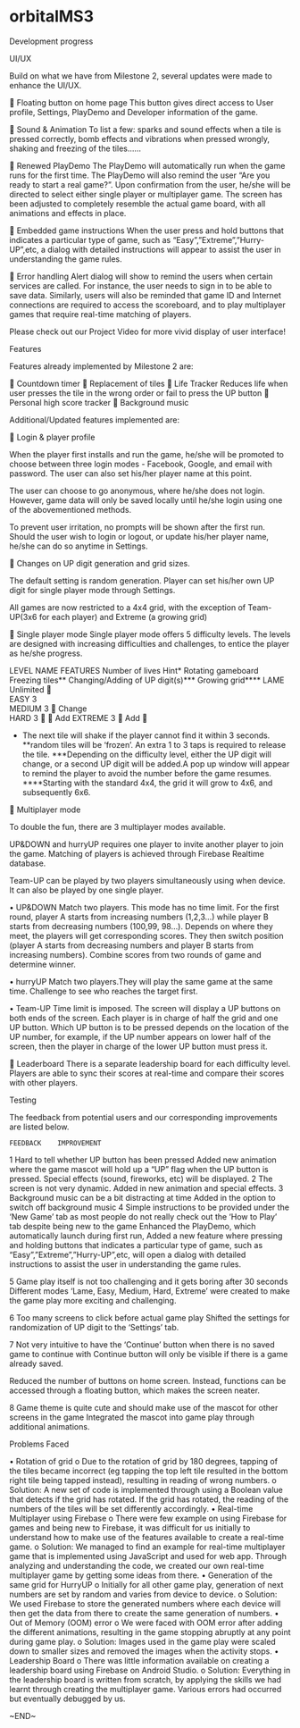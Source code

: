 # orbitalMS3



Development progress 

UI/UX

Build on what we have from Milestone 2, several updates were made to enhance the UI/UX.

	Floating button on home page
This button gives direct access to User profile, Settings, PlayDemo and Developer information of the game. 

	Sound & Animation 
To list a few:  sparks and sound effects when a tile is pressed correctly, bomb effects and vibrations when pressed wrongly, shaking and freezing of the tiles……

	Renewed PlayDemo
The PlayDemo will automatically run when the game runs for the first time. The PlayDemo will also remind the user “Are you ready to start a real game?”. Upon confirmation from the user, he/she will be directed to select either single player or multiplayer game. The screen has been adjusted to completely resemble the actual game board, with all animations and effects in place. 

	Embedded game instructions
When the user press and hold buttons that indicates a particular type of game, such as “Easy”,”Extreme”,”Hurry-UP”,etc, a dialog with detailed instructions will appear to assist the user in understanding the game rules.

	Error handling
Alert dialog will show to remind the users when certain services are called. For instance, the user needs to sign in to be able to save data. Similarly, users will also be reminded that game ID and Internet connections are required to access the scoreboard, and to play multiplayer games that require real-time matching of players.  

Please check out our Project Video for more vivid display of user interface!







Features 

Features already implemented by Milestone 2 are:

	Countdown timer
	Replacement of tiles
	Life Tracker
Reduces life when user presses the tile in the wrong order or fail to press the UP button
	Personal high score tracker
	Background music


Additional/Updated features implemented are:

	Login & player profile 

When the player first installs and run the game, he/she will be promoted to choose between three login modes - Facebook, Google, and email with password. The user can also set his/her player name at this point.

The user can choose to go anonymous, where he/she does not login. However, game data will only be saved locally until he/she login using one of the abovementioned methods. 

To prevent user irritation, no prompts will be shown after the first run. Should the user wish to login or logout, or update his/her player name, he/she can do so anytime in Settings. 

	Changes on UP digit generation and grid sizes.

The default setting is random generation. Player can set his/her own UP digit for single player mode through Settings.

All games are now restricted to a 4x4 grid, with the exception of Team-UP(3x6 for each player) and Extreme (a growing grid)






	Single player mode
Single player mode offers 5 difficulty levels. The levels are designed with increasing difficulties and challenges, to entice the player as he/she progress. 

LEVEL NAME	FEATURES
	Number of lives	Hint*	Rotating gameboard	Freezing tiles**	Changing/Adding of UP digit(s)***	Growing grid****
LAME	Unlimited						
EASY	3					
MEDIUM	3					Change	
HARD	3						Add	
EXTREME	3					Add		

* The next tile will shake if the player cannot find it within 3 seconds.
**random tiles will be ‘frozen’. An extra 1 to 3 taps is required to release the tile.
***Depending on the difficulty level, either the UP digit will change, or a second UP digit will be added.A pop up window will appear to remind the player to avoid the number before the game resumes. 
****Starting with the standard 4x4, the grid it will grow to 4x6, and subsequently 6x6. 

	Multiplayer mode

To double the fun, there are 3 multiplayer modes available. 

UP&DOWN and hurryUP requires one player to invite another player to join the game. Matching of players is achieved through Firebase Realtime database. 

Team-UP can be played by two players simultaneously using when device. It can also be played by one single player. 

•	UP&DOWN
Match two players. This mode has no time limit. For the first round, player A starts from increasing numbers (1,2,3…) while player B starts from decreasing numbers (100,99, 98…). Depends on where they meet, the players will get corresponding scores. They then switch position (player A starts from decreasing numbers and player B starts from increasing numbers). Combine scores from two rounds of game and determine winner.

•	hurryUP
Match two players.They will play the same game at the same time. Challenge to see who reaches the target first.

•	Team-UP
Time limit is imposed. The screen will display a UP buttons on both ends of the screen. Each player is in charge of half the grid and one UP button. Which UP button is to be pressed depends on the location of the UP number, for example, if the UP number appears on lower half of the screen, then the player in charge of the lower UP button must press it. 


	Leaderboard
There is a separate leadership board for each difficulty level. Players are able to sync their scores at real-time and compare their scores with other players.




Testing

The feedback from potential users and our corresponding improvements are listed below.

	FEEDBACK	IMPROVEMENT
1	Hard to tell whether UP button has been pressed
	Added new animation where the game mascot will hold up a “UP” flag when the UP button is pressed. Special effects (sound, fireworks, etc) will be displayed.
2	The screen is not very dynamic. 
	Added in new animation and special effects.
3	Background music can be a bit distracting at time
	Added in the option to switch off background music 
4	Simple instructions to be provided under the ‘New Game’ tab as most people do not really check out the ‘How to Play’ tab despite being new to the game	Enhanced the PlayDemo, which automatically launch during first run,
Added a new feature where pressing and holding buttons that indicates a particular type of game, such as “Easy”,”Extreme”,”Hurry-UP”,etc, will open a dialog with detailed instructions to assist the user in understanding the game rules.

5	Game play itself is not too challenging and it gets boring after 30 seconds	Different modes ‘Lame, Easy, Medium, Hard, Extreme’ were created to make the game play more exciting and challenging.

6	Too many screens to click before actual game play	Shifted the settings for randomization of UP digit to the ‘Settings’ tab. 

7	Not very intuitive to have the ‘Continue’ button when there is no saved game to continue with
	Continue button will only be visible if there is a game already saved.

Reduced the number of buttons on home screen. Instead, functions can be accessed through a floating button, which makes the screen neater.

8	Game theme is quite cute and should make use of the mascot for other screens in the game	Integrated the mascot into game play through additional animations. 


Problems Faced

•	Rotation of grid
o	Due to the rotation of grid by 180 degrees, tapping of the tiles became incorrect (eg tapping the top left tile resulted in the bottom right tile being tapped instead), resulting in reading of wrong numbers.
o	Solution: A new set of code is implemented through using a Boolean value that detects if the grid has rotated. If the grid has rotated, the reading of the numbers of the tiles will be set differently accordingly. 
•	Real-time Multiplayer using Firebase
o	There were few example on using Firebase for games and being new to Firebase, it was difficult for us initially to understand how to make use of the features available to create a real-time game.
o	Solution: We managed to find an example for real-time multiplayer game that is implemented using JavaScript and used for web app. Through analyzing and understanding the code, we created our own real-time multiplayer game by getting some ideas from there.
•	Generation of the same grid for HurryUP
o	Initially for all other game play, generation of next numbers are set by random and varies from device to device.
o	Solution: We used Firebase to store the generated numbers where each device will then get the data from there to create the same generation of numbers.
•	Out of Memory (OOM) error
o	We were faced with OOM error after adding the different animations, resulting in the game stopping abruptly at any point during game play.
o	Solution: Images used in the game play were scaled down to smaller sizes and removed the images when the activity stops.
•	Leadership Board
o	There was little information available on creating a leadership board using Firebase on Android Studio.
o	Solution: Everything in the leadership board is written from scratch, by applying the skills we had learnt through creating the multiplayer game. Various errors had occurred but eventually debugged by us.



~END~
